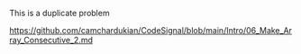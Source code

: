 This is a duplicate problem

https://github.com/camchardukian/CodeSignal/blob/main/Intro/06_Make_Array_Consecutive_2.md
